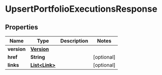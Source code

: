 

# UpsertPortfolioExecutionsResponse

## Properties

Name | Type | Description | Notes
------------ | ------------- | ------------- | -------------
**version** | [**Version**](Version.md) |  | 
**href** | **String** |  |  [optional]
**links** | [**List&lt;Link&gt;**](Link.md) |  |  [optional]



